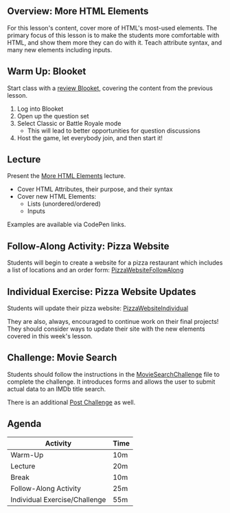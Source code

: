 ## Overview: More HTML Elements
For this lesson's content, cover more of HTML's most-used elements. The primary focus of this lesson is to make the students more comfortable with HTML, and show them more they can do with it. Teach attribute syntax, and many new elements including inputs.

## Warm Up: Blooket
Start class with a [review Blooket](https://dashboard.blooket.com/set/63ff7a6accb65f64e013c334), covering the content from the previous lesson.

1. Log into Blooket
1. Open up the question set
1. Select Classic or Battle Royale mode
    - This will lead to better opportunities for question discussions
1. Host the game, let everybody join, and then start it!

## Lecture
Present the [More HTML Elements](MoreHtmlElements.pptx) lecture.

- Cover HTML Attributes, their purpose, and their syntax
- Cover new HTML Elements:
    - Lists (unordered/ordered)
    - Inputs

Examples are available via CodePen links.

## Follow-Along Activity: Pizza Website
Students will begin to create a website for a pizza restaurant which includes a list of locations and an order form: [PizzaWebsiteFollowAlong](PizzaWebsiteFollowAlong.md)

## Individual Exercise: Pizza Website Updates
Students will update their pizza website: [PizzaWebsiteIndividual](PizzaWebsiteIndividual.md)

They are also, always, encouraged to continue work on their final projects! They should consider ways to update their site with the new elements covered in this week's lesson.

## Challenge: Movie Search
Students should follow the instructions in the [MovieSearchChallenge](MovieSearchChallenge.md) file to complete the challenge. It introduces forms and allows the user to submit actual data to an IMDb title search.

There is an additional [Post Challenge](PostChallenge.md) as well.

## Agenda

| Activity | Time |
|-|-|
| Warm-Up | 10m |
| Lecture  | 20m |
| Break | 10m |
| Follow-Along Activity | 25m |
| Individual Exercise/Challenge | 55m |

